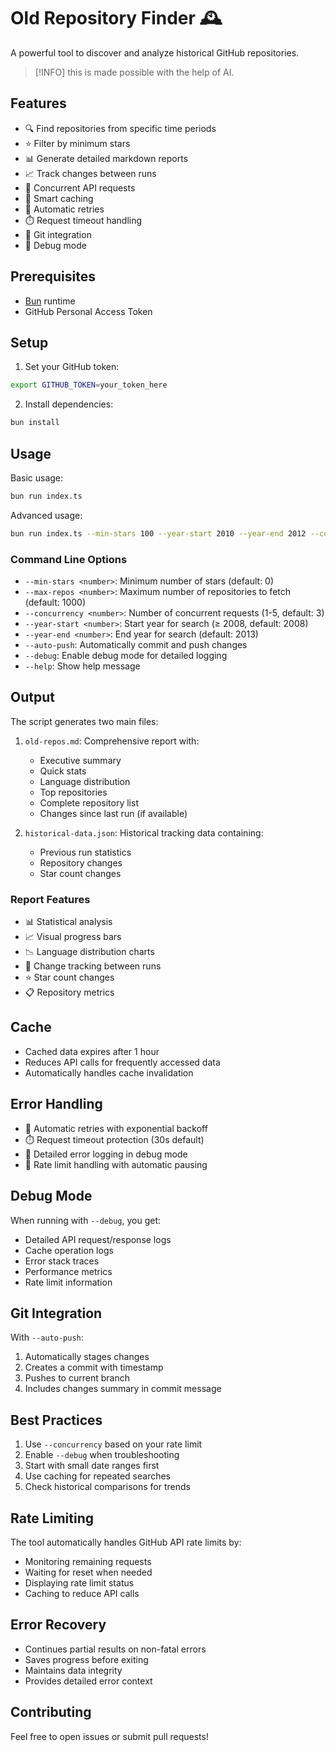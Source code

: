 # Old Repository Finder 🕰️

A powerful tool to discover and analyze historical GitHub repositories.

> [!INFO]
> this is made possible with the help of AI. 

## Features

- 🔍 Find repositories from specific time periods
- ⭐ Filter by minimum stars
- 📊 Generate detailed markdown reports
- 📈 Track changes between runs
- 🚀 Concurrent API requests
- 💾 Smart caching
- 🔄 Automatic retries
- ⏱️ Request timeout handling
- 📝 Git integration
- 🐛 Debug mode

## Prerequisites

- [Bun](https://bun.sh) runtime
- GitHub Personal Access Token

## Setup

1. Set your GitHub token:
```bash
export GITHUB_TOKEN=your_token_here
```

2. Install dependencies:
```bash
bun install
```

## Usage

Basic usage:
```bash
bun run index.ts
```

Advanced usage:
```bash
bun run index.ts --min-stars 100 --year-start 2010 --year-end 2012 --concurrency 3 --auto-push --debug
```

### Command Line Options

- `--min-stars <number>`: Minimum number of stars (default: 0)
- `--max-repos <number>`: Maximum number of repositories to fetch (default: 1000)
- `--concurrency <number>`: Number of concurrent requests (1-5, default: 3)
- `--year-start <number>`: Start year for search (≥ 2008, default: 2008)
- `--year-end <number>`: End year for search (default: 2013)
- `--auto-push`: Automatically commit and push changes
- `--debug`: Enable debug mode for detailed logging
- `--help`: Show help message

## Output

The script generates two main files:
1. `old-repos.md`: Comprehensive report with:
   - Executive summary
   - Quick stats
   - Language distribution
   - Top repositories
   - Complete repository list
   - Changes since last run (if available)

2. `historical-data.json`: Historical tracking data containing:
   - Previous run statistics
   - Repository changes
   - Star count changes

### Report Features

- 📊 Statistical analysis
- 📈 Visual progress bars
- 📉 Language distribution charts
- 🔄 Change tracking between runs
- ⭐ Star count changes
- 📋 Repository metrics

## Cache

- Cached data expires after 1 hour
- Reduces API calls for frequently accessed data
- Automatically handles cache invalidation

## Error Handling

- 🔄 Automatic retries with exponential backoff
- ⏱️ Request timeout protection (30s default)
- 📝 Detailed error logging in debug mode
- 🚦 Rate limit handling with automatic pausing

## Debug Mode

When running with `--debug`, you get:
- Detailed API request/response logs
- Cache operation logs
- Error stack traces
- Performance metrics
- Rate limit information

## Git Integration

With `--auto-push`:
1. Automatically stages changes
2. Creates a commit with timestamp
3. Pushes to current branch
4. Includes changes summary in commit message

## Best Practices

1. Use `--concurrency` based on your rate limit
2. Enable `--debug` when troubleshooting
3. Start with small date ranges first
4. Use caching for repeated searches
5. Check historical comparisons for trends

## Rate Limiting

The tool automatically handles GitHub API rate limits by:
- Monitoring remaining requests
- Waiting for reset when needed
- Displaying rate limit status
- Caching to reduce API calls

## Error Recovery

- Continues partial results on non-fatal errors
- Saves progress before exiting
- Maintains data integrity
- Provides detailed error context

## Contributing

Feel free to open issues or submit pull requests!
